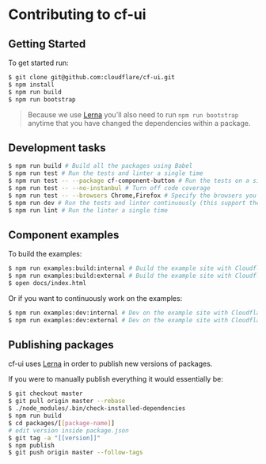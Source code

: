 # Contributing to cf-ui

## Getting Started

To get started run:

```sh
$ git clone git@github.com:cloudflare/cf-ui.git
$ npm install
$ npm run build
$ npm run bootstrap
```

> Because we use [Lerna](https://lernajs.io) you'll also need to run
> `npm run bootstrap` anytime that you have changed the dependencies within a
> package.

## Development tasks

```sh
$ npm run build # Build all the packages using Babel
$ npm run test # Run the tests and linter a single time
$ npm run test -- --package cf-component-button # Run the tests on a single package
$ npm run test -- --no-instanbul # Turn off code coverage
$ npm run test -- --browsers Chrome,Firefox # Specify the browsers you want to test in
$ npm run dev # Run the tests and linter continuously (this support the same flags as test)
$ npm run lint # Run the linter a single time
```

## Component examples

To build the examples:

```sh
$ npm run examples:build:internal # Build the example site with Cloudflare's internal styles (employees only)
$ npm run examples:build:external # Build the example site with Cloudflare's external styles
$ open docs/index.html
```

Or if you want to continuously work on the examples:

```sh
$ npm run examples:dev:internal # Dev on the example site with Cloudflare's internal styles (employees only)
$ npm run examples:dev:external # Dev on the example site with Cloudflare's external styles
```

## Publishing packages

cf-ui uses [Lerna](https://lernajs.io) in order to publish new versions of
packages.

If you were to manually publish everything it would essentially be:

```sh
$ git checkout master
$ git pull origin master --rebase
$ ./node_modules/.bin/check-installed-dependencies
$ npm run build
$ cd packages/[[package-name]]
# edit version inside package.json
$ git tag -a "[[version]]"
$ npm publish
$ git push origin master --follow-tags
```

